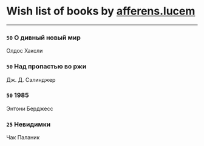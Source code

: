 # Wish list of books by [afferens.lucem](http://vk.com/id196071655)
---

### `50` О дивный новый мир
Олдос Хаксли

### `50` Над пропастью во ржи
Дж. Д. Сэлинджер

### `50` 1985
Энтони Берджесс

### `25` Невидимки
Чак Паланик

